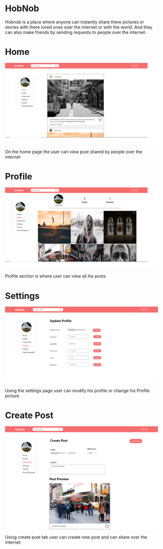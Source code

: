 # HobNob

Hobnob is a place where anyone can instantly share there pictures or stories with there loved ones over the internet or with the world.
And they can also make friends by sending requests to people over the internet.

# Home

![Images](/screenshots/Home.png)

On the home page the user can view post shared by people over the internet

# Profile

![Images](/screenshots/Profile.png)

Profile section is where user can view all his posts

# Settings

![Images](/screenshots/settings.png)

Using the settings page user can modify his profile or change his Profile picture.

# Create Post

![Images](/screenshots/createpost.png)

Using create post tab user can create new post and can share over the internet
